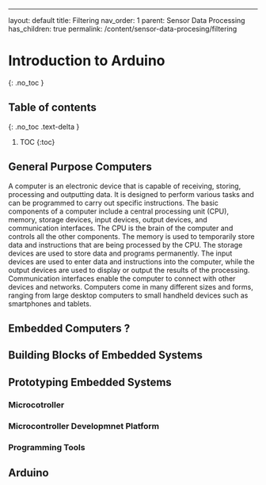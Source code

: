 ---
layout: default
title: Filtering
nav_order: 1
parent: Sensor Data Processing
has_children: true
permalink: /content/sensor-data-procesing/filtering

# Introduction to Arduino
{: .no_toc }

## Table of contents
{: .no_toc .text-delta }

1. TOC
{:toc}

## General Purpose Computers
A computer is an electronic device that is capable of receiving, storing, processing and outputting data. It is designed to perform various tasks and can be programmed to carry out specific instructions. The basic components of a computer include a central processing unit (CPU), memory, storage devices, input devices, output devices, and communication interfaces. The CPU is the brain of the computer and controls all the other components. The memory is used to temporarily store data and instructions that are being processed by the CPU. The storage devices are used to store data and programs permanently. The input devices are used to enter data and instructions into the computer, while the output devices are used to display or output the results of the processing. Communication interfaces enable the computer to connect with other devices and networks. Computers come in many different sizes and forms, ranging from large desktop computers to small handheld devices such as smartphones and tablets.

## Embedded Computers ?


## Building Blocks of Embedded Systems
## Prototyping Embedded Systems
### Microcotroller
### Microcontroller Developmnet Platform
### Programming Tools
## Arduino
